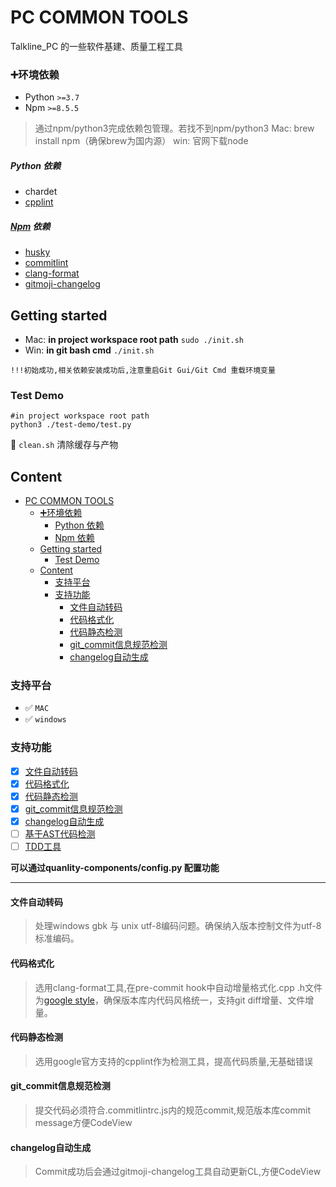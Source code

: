 # PC COMMON TOOLS

Talkline_PC 的一些软件基建、质量工程工具

### ➕环境依赖

- Python `>=3.7`
- Npm `>=8.5.5`

>通过npm/python3完成依赖包管理。若找不到npm/python3
Mac: brew install npm（确保brew为国内源）
win: 官网下载node
>

##### Python 依赖

- chardet
- [cpplint](https://github.com/cpplint/cpplint)
  
##### [Npm](https://www.npmjs.com/) 依赖

- [husky](https://github.com/typicode/husky)
- [commitlint](https://github.com/conventional-changelog/commitlint)
- [clang-format](https://clang.llvm.org/docs/ClangFormat.html)
- [gitmoji-changelog](https://github.com/frinyvonnick/gitmoji-changelog)


## Getting started

- Mac:
  **in project workspace root path**
  `sudo ./init.sh`
- Win:
  **in git bash cmd**
  `./init.sh`

`!!!初始成功,相关依赖安装成功后,注意重启Git Gui/Git Cmd 重载环境变量`

### Test Demo
```
#in project workspace root path
python3 ./test-demo/test.py
```
💬 `clean.sh` 清除缓存与产物  

## Content

- [PC COMMON TOOLS](#pc-common-tools)
    - [➕环境依赖](#环境依赖)
        - [Python 依赖](#python-依赖)
        - [Npm 依赖](#npm-依赖)
  - [Getting started](#getting-started)
    - [Test Demo](#test-demo)
  - [Content](#content)
    - [支持平台](#支持平台)
    - [支持功能](#支持功能)
      - [文件自动转码](#文件自动转码)
      - [代码格式化](#代码格式化)
      - [代码静态检测](#代码静态检测)
      - [git\_commit信息规范检测](#git_commit信息规范检测)
      - [changelog自动生成](#changelog自动生成)

### 支持平台

- ✅  `MAC` 
- ✅  `windows` 


### 支持功能

- [x] [文件自动转码](#文件自动转码)
- [x] [代码格式化](#代码格式化)
- [x] [代码静态检测](#代码静态检测)
- [x] [git_commit信息规范检测](#git_commit信息规范检测)
- [x] [changelog自动生成](#changelog自动生成)
- [ ] [基于AST代码检测](#基于AST代码检测)
- [ ] [TDD工具](#TDD工具)

**可以通过quanlity-components/config.py 配置功能**

---

#### 文件自动转码
> 处理windows gbk 与 unix utf-8编码问题。确保纳入版本控制文件为utf-8标准编码。
#### 代码格式化
> 选用clang-format工具,在pre-commit hook中自动增量格式化.cpp .h文件为[google style](https://google.github.io/styleguide/cppguide.html)，确保版本库内代码风格统一，支持git diff增量、文件增量。
#### 代码静态检测
> 选用google官方支持的cpplint作为检测工具，提高代码质量,无基础错误
#### git_commit信息规范检测
> 提交代码必须符合.commitlintrc.js内的规范commit,规范版本库commit message方便CodeView
#### changelog自动生成 
> Commit成功后会通过gitmoji-changelog工具自动更新CL,方便CodeView
